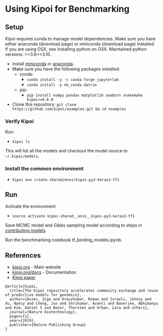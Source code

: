 # Using Kipoi for Benchmarking

## Setup
Kipoi requires conda to manage model dependencies. Make sure you have either anaconda (download page) or miniconda (download page) installed. If you are using OSX, see Installing python on OSX. Maintained python versions: >=3.6<=3.10.

- Install [miniconda](https://conda.io/miniconda.html) or [anaconda](https://conda.io/miniconda.html).
- Make sure you have the following packages installed:
  - conda:
    - `conda install -y -c conda-forge jupyterlab`
    - `conda install -y nb_conda datrie`
  - pip:
    - `pip install numpy pandas matplotlib seaborn snakemake kipoi>=0.6.0`
- Clone this repository: `git clone https://github.com/kipoi/examples.git && cd examples`

### Verify Kipoi

Run:

- `kipoi ls`

This will list all the models and checkout the model source to `~/.kipoi/models`.

### Install the common environment

- `kipoi env create shared/envs/kipoi-py3-keras2-tf1`

## Run

Activate the environment

- `source activate kipoi-shared__envs__kipoi-py3-keras2-tf1`

Save MCMC model and Gibbs sampling model according to steps in [contributing models](https://kipoi.org/docs/tutorials/contributing_models/).

Run the benchmarking notebook tf_binding_models.ipynb.


## References
- [kipoi.org](http://kipoi.org) - Main website
- [kipoi.org/docs](http://kipoi.org/docs) - Documentation
- [Kipoi paper](https://doi.org/10.1038/s41587-019-0140-0)
```
@article{kipoi,
  title={The Kipoi repository accelerates community exchange and reuse of predictive models for genomics},
  author={Avsec, Ziga and Kreuzhuber, Roman and Israeli, Johnny and Xu, Nancy and Cheng, Jun and Shrikumar, Avanti and Banerjee, Abhimanyu and Kim, Daniel S and Beier, Thorsten and Urban, Lara and others},
  journal={Nature biotechnology},
  pages={1},
  year={2019},
  publisher={Nature Publishing Group}
}
```